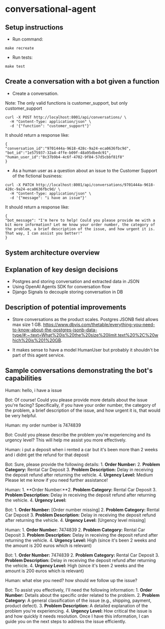# conversational-agent

## Setup instructions
- Run command:
```
make recreate
```

- Run tests:
```
make test
```

## Create a conversation with a bot given a function

- Create a conversation.

Note: The only valid functions is customer_support, but only customer_support

```
curl -X POST http://localhost:8001/api/conversations/ \
  -H "Content-Type: application/json" \
  -d '{"function": "customer_support"}'
```

It should return a response like:
```
{
"conversation_id":"9701444a-9618-428c-9a24-eca0636fbc9d",
"bot_id":"1e575937-32a4-4ffe-b09f-48a95dbedc91",
"human_user_id":"8c37b9b4-4c6f-4702-9f84-57d5cbbf81f8"
}
```

- As a human user as a question about an issue to the Customer Support of the fictional business:

```
curl -X PATCH http://localhost:8001/api/conversations/9701444a-9618-428c-9a24-eca0636fbc9d/ \
  -H "Content-Type: application/json" \
  -d '{"message": "i have an issue"}'
```

It should return a response like:
```
{
"bot_message": "I'm here to help! Could you please provide me with a bit more information? Let me know your order number, the category of the problem, a brief description of the issue, and how urgent it is. That way, I can assist you better!"
}
```

## System architecture overview
## Explanation of key design decisions

- Postgres and storing conversation and extracted data in JSON
- Using OpenAI Agents SDK for conversation flow
- Django Signals to decouple storing conversation in DB

## Description of potential improvements
- Store conversations as the product scales. Postgres JSONB field allows max size 1 GB.
https://www.dbvis.com/thetable/everything-you-need-to-know-about-the-postgres-jsonb-data-type/#:~:text=What%20is%20the%20size%20limit,text%20%2C%20which%20is%201%20GB.

- It makes sense to have a model HumanUser but probably it shouldn't be part of this agent service.


## Sample conversations demonstrating the bot's capabilities

Human: hello, i have a issue

Bot: Of course! Could you please provide more details about the issue you're facing? Specifically, if you have your order number, the category of the problem, a brief description of the issue, and how urgent it is, that would be very helpful.

Human: my order number is 7474839

Bot: Could you please describe the problem you're experiencing and its urgency level? This will help me assist you more effectively.

Human: i put a deposit when i rented a car but it's been more than 2 weeks and i didnt get the refund for that deposit

Bot: Sure, please provide the following details: 1. **Order Number:** 2. **Problem Category:** Rental Car Deposit 3. **Problem Description:** Delay in receiving the deposit refund after returning the vehicle. 4. **Urgency Level:** Medium Please let me know if you need further assistance!

Human: 1. **Order Number:**2. **Problem Category:** Rental Car Deposit 3. **Problem Description:** Delay in receiving the deposit refund after returning the vehicle. 4. **Urgency Level:**

Bot: 1. **Order Number:** [Order number missing] 2. **Problem Category:** Rental Car Deposit 3. **Problem Description:** Delay in receiving the deposit refund after returning the vehicle. 4. **Urgency Level:** [Urgency level missing]

Human: 1. **Order Number:** 7474839 2. **Problem Category:** Rental Car Deposit 3. **Problem Description:** Delay in receiving the deposit refund after returning the vehicle. 4. **Urgency Level:** High (since it's been 2 weeks and the amount is 200 euros which is relevant)

Bot: 1. **Order Number:** 7474839 2. **Problem Category:** Rental Car Deposit 3. **Problem Description:** Delay in receiving the deposit refund after returning the vehicle. 4. **Urgency Level:** High (since it's been 2 weeks and the amount is 200 euros which is relevant)

Human: what else you need? how should we follow up the issue?

Bot: To assist you effectively, I'll need the following information: 1. **Order Number:** Details about the specific order related to the problem. 2. **Problem Category:** A general classification of the issue (e.g., shipping, payment, product defect). 3. **Problem Description:** A detailed explanation of the problem you're experiencing. 4. **Urgency Level:** How critical the issue is and how quickly it needs resolution. Once I have this information, I can guide you on the next steps to address the issue efficiently.